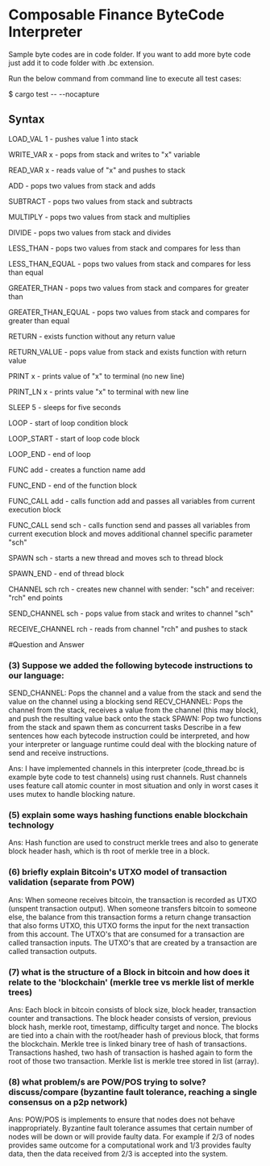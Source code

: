 # Composable Finance ByteCode Interpreter
Sample byte codes are in code folder. 
If you want to add more byte code just add it to code folder with .bc extension.

Run the below command from command line to execute all test cases:

$ cargo test -- --nocapture
## Syntax

LOAD_VAL 1 - pushes value 1 into stack

WRITE_VAR x - pops from stack and writes to "x" variable

READ_VAR x - reads value of "x" and pushes to stack

ADD - pops two values from stack and adds

SUBTRACT - pops two values from stack and subtracts

MULTIPLY - pops two values from stack and multiplies 

DIVIDE - pops two values from stack and divides

LESS_THAN - pops two values from stack and compares for less than 

LESS_THAN_EQUAL - pops two values from stack and compares for less than equal

GREATER_THAN - pops two values from stack and compares for greater than

GREATER_THAN_EQUAL - pops two values from stack and compares for greater than equal

RETURN - exists function without any return value

RETURN_VALUE - pops value from stack and exists function with return value

PRINT x - prints value of "x" to terminal (no new line)

PRINT_LN x - prints value "x" to terminal with new line

SLEEP 5 - sleeps for five seconds

LOOP - start of loop condition block

LOOP_START - start of loop code block

LOOP_END - end of loop

FUNC add - creates a function name add

FUNC_END - end of the function block

FUNC_CALL add - calls function add and passes all variables from current execution block

FUNC_CALL send sch - calls function send and passes all variables from current execution block and moves additional channel specific parameter "sch"

SPAWN sch - starts a new thread and moves sch to thread block

SPAWN_END - end of thread block

CHANNEL sch rch - creates new channel with sender: "sch" and receiver: "rch" end points

SEND_CHANNEL sch - pops value from stack and writes to channel "sch"

RECEIVE_CHANNEL rch - reads from channel "rch" and pushes to stack

#Question and Answer
### (3) Suppose we added the following bytecode instructions to our language:
SEND_CHANNEL:
Pops the channel and a value from the stack and send the value on the channel using a blocking send
RECV_CHANNEL:
Pops the channel from the stack, receives a value from the channel (this may block), and push the resulting value back onto the stack
SPAWN:
Pop two functions from the stack and spawn them as concurrent tasks
Describe in a few sentences how each bytecode instruction could be interpreted, and how your interpreter or language runtime could deal with the blocking nature of send and receive instructions.

Ans: I have implemented channels in this interpreter (code_thread.bc is example byte code to test channels) using rust channels. 
Rust channels uses feature call atomic counter in most situation and only in worst cases it uses mutex to handle blocking nature.

### (5) explain some ways hashing functions enable blockchain technology
Ans: Hash function are used to construct merkle trees and also to generate block header hash, which is th root of merkle tree in a block.

### (6) briefly explain Bitcoin's UTXO model of transaction validation (separate from POW)
Ans: When someone receives bitcoin, the transaction is recorded as UTXO (unspent transaction output). 
When someone transfers bitcoin to someone else, the balance from this transaction forms a return change transaction that also forms UTXO, this UTXO forms the input for the next transaction from this account. 
The UTXO's that are consumed for a transaction are called transaction inputs. The UTXO's that are created by a transaction are called transaction outputs. 

### (7) what is the structure of a Block in bitcoin and how does it relate to the 'blockchain' (merkle tree vs merkle list of merkle trees)
Ans: Each block in bitcoin consists of block size, block header, transaction counter and transactions. 
The block header consists of version, previous block hash, merkle root, timestamp, difficulty target and nonce. 
The blocks are tied into a chain with the root/header hash of previous block, that forms the blockchain.
Merkle tree is linked binary tree of hash of transactions. Transactions hashed, two hash of transaction is hashed again to form the root of those two transaction.
Merkle list is merkle tree stored in list (array).

### (8) what problem/s are POW/POS trying to solve? discuss/compare (byzantine fault tolerance, reaching a single consensus on a p2p network)
Ans: POW/POS is implements to ensure that nodes does not behave inappropriately. 
Byzantine fault tolerance assumes that certain number of nodes will be down or will provide faulty data. 
For example if 2/3 of nodes provides same outcome for a computational work and 1/3 provides faulty data, then the data received from 2/3 is accepted into the system.